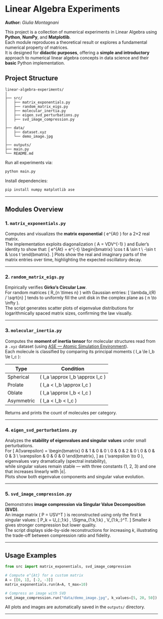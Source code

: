 # Linear Algebra Experiments

**Author:** *Giulia Montagnani*  

This project is a collection of numerical experiments in Linear Algebra using **Python**, **NumPy**, and **Matplotlib**.  
Each module reproduces a theoretical result or explores a fundamental numerical property of matrices.  
It is designed for **didactic purposes**, offering a **simple and introductory** approach to numerical linear algebra concepts in data science and their **basic** Python implementation.

## Project Structure

```
linear-algebra-experiments/
│
├── src/
│   ├── matrix_exponentials.py
│   ├── random_matrix_eigs.py
│   ├── molecular_inertia.py
│   ├── eigen_svd_perturbations.py
│   ├── svd_image_compression.py
│
├── data/
│   ├── dataset.xyz
│   └── demo_image.jpg
│
├── outputs/
├── main.py
└── README.md
```

Run all experiments via:
```bash
python main.py
```

Install dependencies:
```bash
pip install numpy matplotlib ase
```

---

## Modules Overview

### 1. `matrix_exponentials.py`
Computes and visualizes the **matrix exponential** \( e^{At} \) for a 2×2 real matrix.  
The implementation exploits diagonalization \( A = VDV^{-1} \) and Euler’s identity to show that:
\[
e^{At} = e^{-t} 
\begin{bmatrix}
\cos t & \sin t \\
-\sin t & \cos t
\end{bmatrix}.
\]
Plots show the real and imaginary parts of the matrix entries over time, highlighting the expected oscillatory decay.

---

### 2. `random_matrix_eigs.py`
Empirically verifies **Girko’s Circular Law**.  
For random matrices \( R_{n \times n} \) with Gaussian entries:
\[
\lambda_i(R) / \sqrt{n}
\]
tends to uniformly fill the unit disk in the complex plane as \( n \to \infty \).  
The script generates scatter plots of eigenvalue distributions for logarithmically spaced matrix sizes, confirming the law visually.

---

### 3. `molecular_inertia.py`
Computes the **moment of inertia tensor** for molecular structures read from a `.xyz` dataset (using [ASE — Atomic Simulation Environment](https://wiki.fysik.dtu.dk/ase/ase/io/io.html#ase.io.read)).  
Each molecule is classified by comparing its principal moments \( I_a \le I_b \le I_c \):

| Type | Condition |
|------|------------|
| Spherical | \( I_a \approx I_b \approx I_c \) |
| Prolate | \( I_a < I_b \approx I_c \) |
| Oblate | \( I_a \approx I_b < I_c \) |
| Asymmetric | \( I_a < I_b < I_c \) |

Returns and prints the count of molecules per category.

---

### 4. `eigen_svd_perturbations.py`
Analyzes the **stability of eigenvalues and singular values** under small perturbations.  
For
\[
A(\varepsilon) = 
\begin{bmatrix}
0 & 1 & 0 & 0 \\
0 & 0 & 2 & 0 \\
0 & 0 & 0 & 3 \\
\varepsilon & 0 & 0 & 0
\end{bmatrix},
\]
as \( \varepsilon \to 0 \), eigenvalues vary dramatically (spectral instability),  
while singular values remain stable — with three constants (1, 2, 3) and one that increases linearly with |ε|.  
Plots show both eigenvalue components and singular value evolution.

---

### 5. `svd_image_compression.py`
Demonstrates **image compression via Singular Value Decomposition (SVD)**.  
An image matrix \( P = USV^T \) is reconstructed using only the first *k* singular values:
\[
P_k = U_{:,1:k} \, \Sigma_{1:k,1:k} \, V_{1:k,:}^T.
\]
Smaller *k* gives stronger compression but lower quality.  
The script displays side-by-side reconstructions for increasing *k*, illustrating the trade-off between compression ratio and fidelity.

---

## Usage Examples

```python
from src import matrix_exponentials, svd_image_compression

# Compute e^{At} for a custom matrix
A = [[0, 1], [-2, -3]]
matrix_exponentials.run(A=A, t_max=10)

# Compress an image with SVD
svd_image_compression.run("data/demo_image.jpg", k_values=[5, 20, 50])
```

All plots and images are automatically saved in the `outputs/` directory.

---
